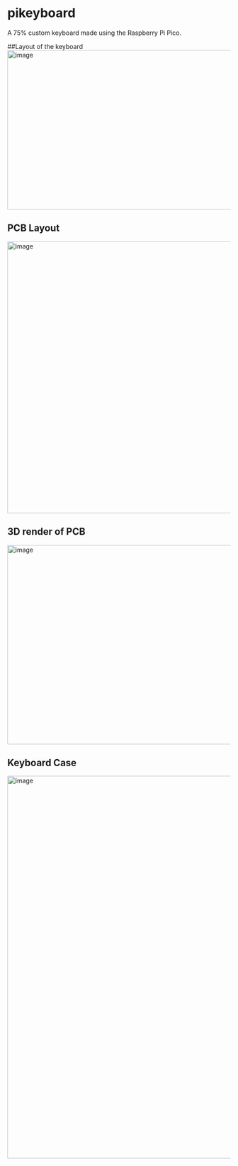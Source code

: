 # pikeyboard
A 75% custom keyboard made using the Raspberry Pi Pico.

##Layout of the keyboard
<img width="884" height="359" alt="image" src="https://github.com/user-attachments/assets/659f25e9-84cd-4025-b56f-d41a4c962cef" />

## PCB Layout
<img width="1578" height="612" alt="image" src="https://github.com/user-attachments/assets/6a1573b7-794a-43c9-8ba6-ec6cf8050047" />

## 3D render of PCB
<img width="987" height="449" alt="image" src="https://github.com/user-attachments/assets/43855b2f-e2ca-47ac-b25f-5abc976af2b9" />

## Keyboard Case
<img width="1615" height="862" alt="image" src="https://github.com/user-attachments/assets/e047e843-706e-412c-aeae-42b42fa65ec0" />



